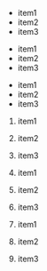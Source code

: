 - item1
- item2
- item3

* item1
* item2
* item3

+ item1
+ item2
+ item3

1. item1
2. item2
4. item3

4.   item1
12.  item2
125. item3

4. item1
12. item2
125. item3